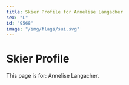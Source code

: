 ```yaml
---
title: Skier Profile for Annelise Langacher
sex: "L"
id: "9568"
image: "/img/flags/sui.svg" 
---
```


# Skier Profile

This page is for: Annelise Langacher.
    